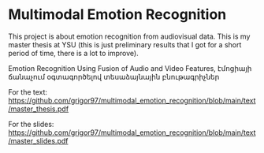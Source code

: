 # Multimodal Emotion Recognition

This project is about emotion recognition from audiovisual data. This is my master thesis at YSU (this is just preliminary results that I got for a short period of time, there is a lot to improve).

Emotion Recognition Using Fusion of Audio and Video Features,
էմոցիայի ճանաչում օգտագործելով տեսաձայնային բնութագրիչներ

For the text:
https://github.com/grigor97/multimodal_emotion_recognition/blob/main/text/master_thesis.pdf

For the slides:
https://github.com/grigor97/multimodal_emotion_recognition/blob/main/text/master_slides.pdf
